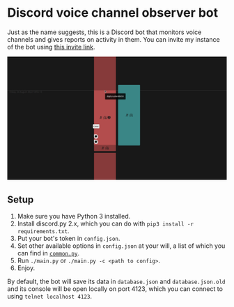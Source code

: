 # Discord voice channel observer bot

Just as the name suggests, this is a Discord bot that monitors voice channels and gives reports on activity in them. You can invite my instance of the bot using [this invite link](https://discord.com/api/oauth2/authorize?client_id=1011553207031431168&permissions=1150016&scope=bot).

![A screenshot](screenshot.png)

## Setup

1. Make sure you have Python 3 installed.
2. Install discord.py 2.x, which you can do with `pip3 install -r requirements.txt`.
3. Put your bot's token in `config.json`.
4. Set other available options in `config.json` at your will, a list of which you can find in [`common.py`](common.py#L23).
5. Run `./main.py` or `./main.py -c <path to config>`.
6. Enjoy.

By default, the bot will save its data in `database.json` and `database.json.old` and its console will be open locally on port 4123, which you can connect to using `telnet localhost 4123`.

